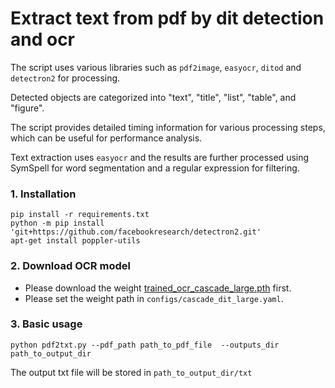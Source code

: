 # Extract text from pdf by dit detection and ocr

The script uses various libraries such as `pdf2image`, `easyocr`, `ditod` and `detectron2` for processing.

Detected objects are categorized into "text", "title", "list", "table", and "figure".

The script provides detailed timing information for various processing steps, which can be useful for performance analysis.

Text extraction uses `easyocr` and the results are further processed using SymSpell for word segmentation and a regular expression for filtering.

### 1. Installation
```
pip install -r requirements.txt
python -m pip install 'git+https://github.com/facebookresearch/detectron2.git'
apt-get install poppler-utils
```

### 2. Download OCR model
- Please download the weight [trained_ocr_cascade_large.pth](https://drive.google.com/file/d/1DtHtR3hhj8Df_Lkgdm9P79Eljot5MR_i/view?usp=share_link) first.
- Please set the weight path in `configs/cascade_dit_large.yaml`.

### 3. Basic usage
```
python pdf2txt.py --pdf_path path_to_pdf_file  --outputs_dir path_to_output_dir
```

The output txt file will be stored in `path_to_output_dir/txt`
